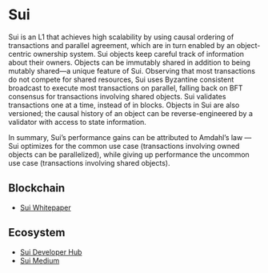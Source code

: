 Sui
===========

Sui is an L1 that achieves high scalability by using causal ordering of transactions and parallel agreement, which are in turn enabled by an object-centric ownership system. Sui objects keep careful track of information about their owners. Objects can be immutably shared in addition to being mutably shared—a unique feature of Sui. Observing that most transactions do not compete for shared resources, Sui uses Byzantine consistent broadcast to execute most transactions on parallel, falling back on BFT consensus for transactions involving shared objects. Sui validates transactions one at a time, instead of in blocks. Objects in Sui are also versioned; the causal history of an object can be reverse-engineered by a validator with access to state information.

In summary, Sui’s performance gains can be attributed to Amdahl’s law — Sui optimizes for the common use case (transactions involving owned objects can be parallelized), while giving up performance the uncommon use case (transactions involving shared objects).

## Blockchain
* [Sui Whitepaper](https://github.com/MystenLabs/sui/blob/main/doc/paper/sui.pdf)

## Ecosystem
* [Sui Developer Hub](https://docs.sui.io/?utm_source=medium&utm_medium=blog&utm_campaign=suilaunch_medium&utm_id=suilaunch)
* [Sui Medium](https://medium.com/mysten-labs/announcing-sui-1f339fa0af08)
